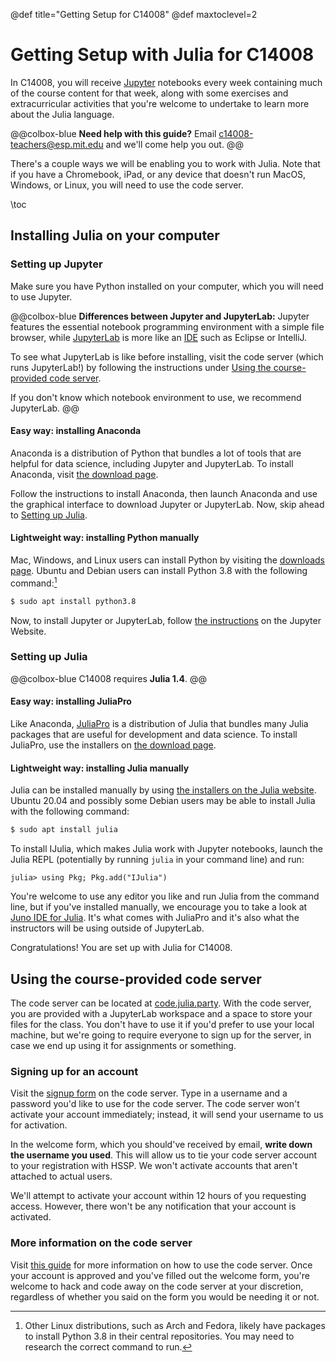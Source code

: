 @def title="Getting Setup for C14008"
@def maxtoclevel=2

# Getting Setup with Julia for C14008

In C14008, you will receive [Jupyter](https://jupyter.org/) notebooks every week containing much of the course content for that week, along with some exercises and extracurricular activities that you're welcome to undertake to learn more about the Julia language.

@@colbox-blue
  **Need help with this guide?** Email [c14008-teachers@esp.mit.edu](mailto:c14008-teachers@esp.mit.edu) and we'll come help you out.
@@

There's a couple ways we will be enabling you to work with Julia. Note that if you have a Chromebook, iPad, or any device that doesn't run MacOS, Windows, or Linux, you will need to use the code server.

\toc

## Installing Julia on your computer

### Setting up Jupyter
Make sure you have Python installed on your computer, which you will need to use Jupyter.

@@colbox-blue
  **Differences between Jupyter and JupyterLab:**
  Jupyter features the essential notebook programming environment with a simple file browser, while [JupyterLab](https://jupyterlab.readthedocs.io/en/stable/index.html) is more like an [IDE](https://en.wikipedia.org/wiki/Integrated_development_environment) such as Eclipse or IntelliJ.

  To see what JupyterLab is like before installing, visit the code server (which runs JupyterLab!) by following the instructions under [Using the course-provided code server](#using_the_course-provided_code_server).

  If you don't know which notebook environment to use, we recommend JupyterLab.
@@

#### Easy way: installing Anaconda
Anaconda is a distribution of Python that bundles a lot of tools that are helpful for data science, including Jupyter and JupyterLab. To install Anaconda, visit [the download page](https://www.anaconda.com/products/individual).

Follow the instructions to install Anaconda, then launch Anaconda and use the graphical interface to download Jupyter or JupyterLab. Now, skip ahead to [Setting up Julia](#setting_up_julia).

#### Lightweight way: installing Python manually
 Mac, Windows, and Linux users can install Python by visiting the [downloads page](https://www.python.org/downloads/). Ubuntu and Debian users can install Python 3.8 with the following command:[^1]
 ```bash
 $ sudo apt install python3.8
 ```

Now, to install Jupyter or JupyterLab, follow [the instructions](https://jupyter.org/install) on the Jupyter Website.

[^1]: Other Linux distributions, such as Arch and Fedora, likely have packages to install Python 3.8 in their central repositories. You may need to research the correct command to run.

### Setting up Julia

@@colbox-blue
C14008 requires **Julia 1.4**.
@@

#### Easy way: installing JuliaPro
Like Anaconda, [JuliaPro](https://juliacomputing.com/products/juliapro) is a distribution of Julia that bundles many Julia packages that are useful for development and data science. To install JuliaPro, use the installers on [the download page](https://juliacomputing.com/products/juliapro#download-table).

#### Lightweight way: installing Julia manually
Julia can be installed manually by using [the installers on the Julia website](https://julialang.org/downloads/). Ubuntu 20.04 and possibly some Debian users may be able to install Julia with the following command:
```bash
$ sudo apt install julia
```

To install IJulia, which makes Julia work with Jupyter notebooks, launch the Julia REPL (potentially by running `julia` in your command line) and run:
```julia-repl
julia> using Pkg; Pkg.add("IJulia")
```

You're welcome to use any editor you like and run Julia from the command line, but if you've installed manually, we encourage you to take a look at [Juno IDE for Julia](https://junolab.org/). It's what comes with JuliaPro and it's also what the instructors will be using outside of JupyterLab.

Congratulations! You are set up with Julia for C14008.

## Using the course-provided code server

The code server can be located at [code.julia.party](https://code.julia.party). With the code server, you are provided with a JupyterLab workspace and a space to store your files for the class. You don't have to use it if you'd prefer to use your local machine, but we're going to require everyone to sign up for the server, in case we end up using it for assignments or something.

### Signing up for an account
Visit the [signup form](https://code.julia.party/hub/signup) on the code server. Type in a username and a password you'd like to use for the code server. The code server won't activate your account immediately; instead, it will send your username to us for activation.

In the welcome form, which you should've received by email, **write down the username you used**. This will allow us to tie your code server account to your registration with HSSP. We won't activate accounts that aren't attached to actual users.

We'll attempt to activate your account within 12 hours of you requesting access. However, there won't be any notification that your account is activated.

### More information on the code server
Visit [this guide](/code-server) for more information on how to use the code server. Once your account is approved and you've filled out the welcome form, you're welcome to hack and code away on the code server at your discretion, regardless of whether you said on the form you would be needing it or not.
